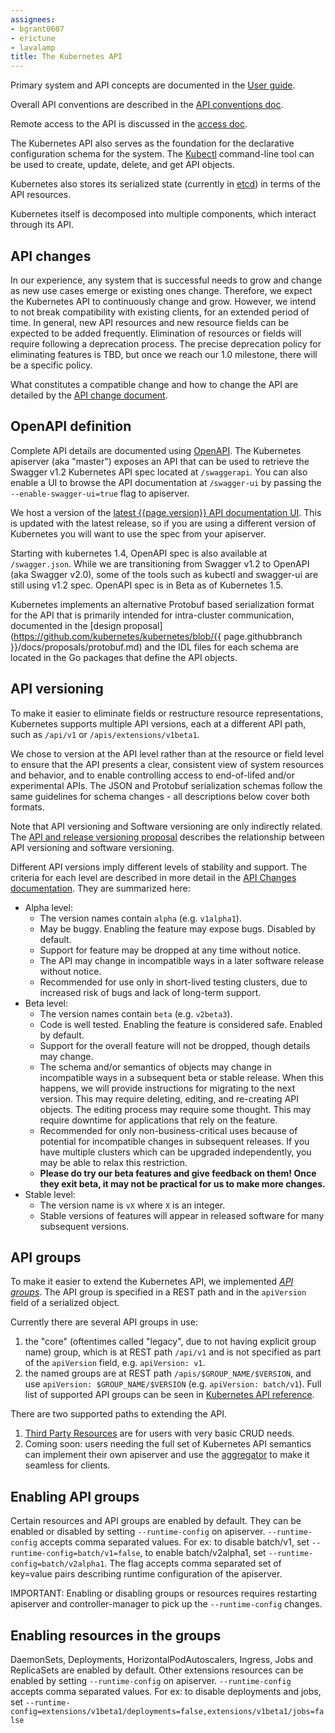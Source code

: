 ```yaml
---
assignees:
- bgrant0607
- erictune
- lavalamp
title: The Kubernetes API
---
```


Primary system and API concepts are documented in the [User guide](/docs/user-guide/).

Overall API conventions are described in the [API conventions doc](https://github.com/kubernetes/kubernetes/tree/{{page.githubbranch}}/docs/devel/api-conventions.md).

Remote access to the API is discussed in the [access doc](/docs/admin/accessing-the-api).

The Kubernetes API also serves as the foundation for the declarative configuration schema for the system. The [Kubectl](/docs/user-guide/kubectl) command-line tool can be used to create, update, delete, and get API objects.

Kubernetes also stores its serialized state (currently in [etcd](https://coreos.com/docs/distributed-configuration/getting-started-with-etcd/)) in terms of the API resources.

Kubernetes itself is decomposed into multiple components, which interact through its API.

## API changes

In our experience, any system that is successful needs to grow and change as new use cases emerge or existing ones change. Therefore, we expect the Kubernetes API to continuously change and grow. However, we intend to not break compatibility with existing clients, for an extended period of time. In general, new API resources and new resource fields can be expected to be added frequently. Elimination of resources or fields will require following a deprecation process. The precise deprecation policy for eliminating features is TBD, but once we reach our 1.0 milestone, there will be a specific policy.

What constitutes a compatible change and how to change the API are detailed by the [API change document](https://github.com/kubernetes/kubernetes/tree/{{page.githubbranch}}/docs/devel/api_changes.md).

## OpenAPI definition

Complete API details are documented using [OpenAPI](https://www.openapis.org/). The Kubernetes apiserver (aka "master") exposes an API that can be used to retrieve the Swagger v1.2 Kubernetes API spec located at `/swaggerapi`. You can also enable a UI to browse the API documentation at `/swagger-ui` by passing the `--enable-swagger-ui=true` flag to apiserver.

We host a version of the [latest {{page.version}} API documentation UI](https://kubernetes.io/docs/api-reference/{{page.version}}/). This is updated with the latest release, so if you are using a different version of Kubernetes you will want to use the spec from your apiserver.

Starting with kubernetes 1.4, OpenAPI spec is also available at `/swagger.json`. While we are transitioning from Swagger v1.2 to OpenAPI (aka Swagger v2.0), some of the tools such as kubectl and swagger-ui are still using v1.2 spec. OpenAPI spec is in Beta as of Kubernetes 1.5.

Kubernetes implements an alternative Protobuf based serialization format for the API that is primarily intended for intra-cluster communication, documented in the [design proposal](https://github.com/kubernetes/kubernetes/blob/{{ page.githubbranch }}/docs/proposals/protobuf.md) and the IDL files for each schema are located in the Go packages that define the API objects.

## API versioning

To make it easier to eliminate fields or restructure resource representations, Kubernetes supports
multiple API versions, each at a different API path, such as `/api/v1` or
`/apis/extensions/v1beta1`.

We chose to version at the API level rather than at the resource or field level to ensure that the API presents a clear, consistent view of system resources and behavior, and to enable controlling access to end-of-lifed and/or experimental APIs. The JSON and Protobuf serialization schemas follow the same guidelines for schema changes - all descriptions below cover both formats.

Note that API versioning and Software versioning are only indirectly related.  The [API and release
versioning proposal](https://github.com/kubernetes/kubernetes/blob/{{page.githubbranch}}/docs/design/versioning.md) describes the relationship between API versioning and
software versioning.


Different API versions imply different levels of stability and support.  The criteria for each level are described
in more detail in the [API Changes documentation](https://github.com/kubernetes/kubernetes/tree/{{page.githubbranch}}/docs/devel/api_changes.md#alpha-beta-and-stable-versions).  They are summarized here:

- Alpha level:
  - The version names contain `alpha` (e.g. `v1alpha1`).
  - May be buggy.  Enabling the feature may expose bugs.  Disabled by default.
  - Support for feature may be dropped at any time without notice.
  - The API may change in incompatible ways in a later software release without notice.
  - Recommended for use only in short-lived testing clusters, due to increased risk of bugs and lack of long-term support.
- Beta level:
  - The version names contain `beta` (e.g. `v2beta3`).
  - Code is well tested.  Enabling the feature is considered safe.  Enabled by default.
  - Support for the overall feature will not be dropped, though details may change.
  - The schema and/or semantics of objects may change in incompatible ways in a subsequent beta or stable release.  When this happens,
    we will provide instructions for migrating to the next version.  This may require deleting, editing, and re-creating
    API objects.  The editing process may require some thought.   This may require downtime for applications that rely on the feature.
  - Recommended for only non-business-critical uses because of potential for incompatible changes in subsequent releases.  If you have
    multiple clusters which can be upgraded independently, you may be able to relax this restriction.
  - **Please do try our beta features and give feedback on them!  Once they exit beta, it may not be practical for us to make more changes.**
- Stable level:
  - The version name is `vX` where `X` is an integer.
  - Stable versions of features will appear in released software for many subsequent versions.

## API groups

To make it easier to extend the Kubernetes API, we implemented [*API groups*](https://github.com/kubernetes/community/blob/master/contributors/design-proposals/api-group.md).
The API group is specified in a REST path and in the `apiVersion` field of a serialized object.

Currently there are several API groups in use:

1. the "core" (oftentimes called "legacy", due to not having explicit group name) group, which is at
   REST path `/api/v1` and is not specified as part of the `apiVersion` field, e.g. `apiVersion: v1`.
1. the named groups are at REST path `/apis/$GROUP_NAME/$VERSION`, and use `apiVersion: $GROUP_NAME/$VERSION`
   (e.g. `apiVersion: batch/v1`).  Full list of supported API groups can be seen in [Kubernetes API reference](/docs/reference/).


There are two supported paths to extending the API.
1. [Third Party Resources](https://github.com/kubernetes/community/blob/master/contributors/design-proposals/extending-api.md)
   are for users with very basic CRUD needs.
1. Coming soon: users needing the full set of Kubernetes API semantics can implement their own apiserver
   and use the [aggregator](https://github.com/kubernetes/community/blob/master/contributors/design-proposals/aggregated-api-servers.md)
   to make it seamless for clients.


## Enabling API groups

Certain resources and API groups are enabled by default.  They can be enabled or disabled by setting `--runtime-config`
on apiserver. `--runtime-config` accepts comma separated values. For ex: to disable batch/v1, set
`--runtime-config=batch/v1=false`, to enable batch/v2alpha1, set `--runtime-config=batch/v2alpha1`.
The flag accepts comma separated set of key=value pairs describing runtime configuration of the apiserver.

IMPORTANT: Enabling or disabling groups or resources requires restarting apiserver and controller-manager
to pick up the `--runtime-config` changes.

## Enabling resources in the groups

DaemonSets, Deployments, HorizontalPodAutoscalers, Ingress, Jobs and ReplicaSets are enabled by default.
Other extensions resources can be enabled by setting `--runtime-config` on
apiserver. `--runtime-config` accepts comma separated values. For ex: to disable deployments and jobs, set
`--runtime-config=extensions/v1beta1/deployments=false,extensions/v1beta1/jobs=false`
